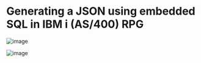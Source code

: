 # Generating a JSON using embedded SQL in IBM i (AS/400) RPG

![image](https://github.com/Chrisdeparis/JSON/assets/9371437/35880800-8164-434e-aef9-3c51112f16bd)

![image](https://github.com/Chrisdeparis/JSON/assets/9371437/ca27910b-5f48-4c03-9402-8d541ed472b5)


